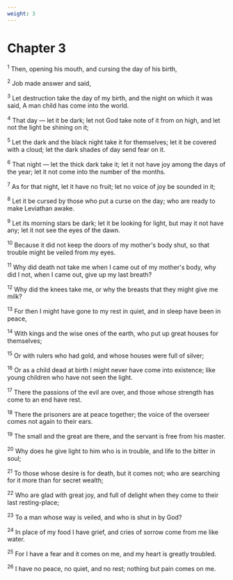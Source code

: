 ```yaml
---
weight: 3
---
```


# Chapter 3

<sup>1</sup> Then, opening his mouth, and cursing the day of his birth, 

<sup>2</sup> Job made answer and said, 

<sup>3</sup> Let destruction take the day of my birth, and the night on which it was said, A man child has come into the world. 

<sup>4</sup> That day — let it be dark; let not God take note of it from on high, and let not the light be shining on it; 

<sup>5</sup> Let the dark and the black night take it for themselves; let it be covered with a cloud; let the dark shades of day send fear on it. 

<sup>6</sup> That night — let the thick dark take it; let it not have joy among the days of the year; let it not come into the number of the months. 

<sup>7</sup> As for that night, let it have no fruit; let no voice of joy be sounded in it; 

<sup>8</sup> Let it be cursed by those who put a curse on the day; who are ready to make Leviathan awake. 

<sup>9</sup> Let its morning stars be dark; let it be looking for light, but may it not have any; let it not see the eyes of the dawn. 

<sup>10</sup> Because it did not keep the doors of my mother's body shut, so that trouble might be veiled from my eyes. 

<sup>11</sup> Why did death not take me when I came out of my mother's body, why did I not, when I came out, give up my last breath? 

<sup>12</sup> Why did the knees take me, or why the breasts that they might give me milk? 

<sup>13</sup> For then I might have gone to my rest in quiet, and in sleep have been in peace, 

<sup>14</sup> With kings and the wise ones of the earth, who put up great houses for themselves; 

<sup>15</sup> Or with rulers who had gold, and whose houses were full of silver; 

<sup>16</sup> Or as a child dead at birth I might never have come into existence; like young children who have not seen the light. 

<sup>17</sup> There the passions of the evil are over, and those whose strength has come to an end have rest. 

<sup>18</sup> There the prisoners are at peace together; the voice of the overseer comes not again to their ears. 

<sup>19</sup> The small and the great are there, and the servant is free from his master. 

<sup>20</sup> Why does he give light to him who is in trouble, and life to the bitter in soul; 

<sup>21</sup> To those whose desire is for death, but it comes not; who are searching for it more than for secret wealth; 

<sup>22</sup> Who are glad with great joy, and full of delight when they come to their last resting-place; 

<sup>23</sup> To a man whose way is veiled, and who is shut in by God? 

<sup>24</sup> In place of my food I have grief, and cries of sorrow come from me like water. 

<sup>25</sup> For I have a fear and it comes on me, and my heart is greatly troubled. 

<sup>26</sup> I have no peace, no quiet, and no rest; nothing but pain comes on me. 


